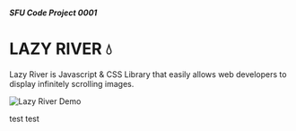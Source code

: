 ##### SFU Code Project 0001
# LAZY RIVER 💧

Lazy River is Javascript & CSS Library that easily allows web developers to display infinitely scrolling images.

<img src="https://thumbs.gfycat.com/UncommonUnrulyHypsilophodon-size_restricted.gif" alt="Lazy River Demo" width="auto" height="auto">


test test
